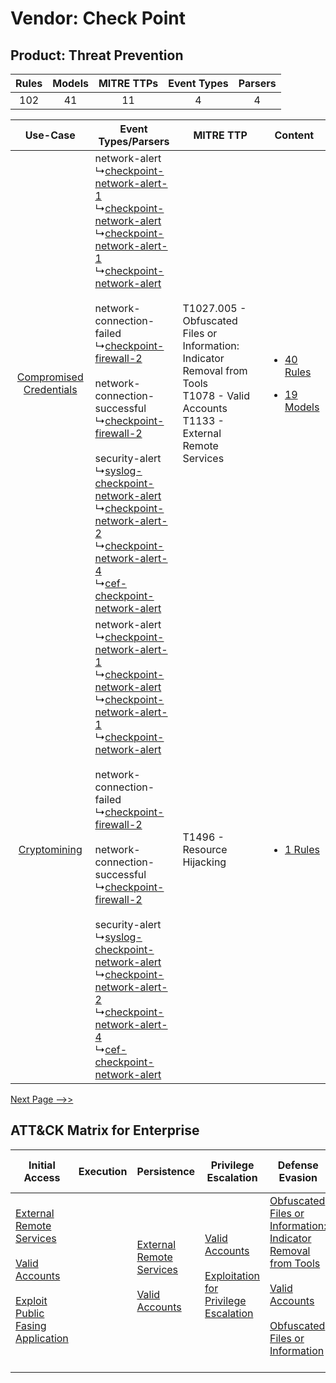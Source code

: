 Vendor: Check Point
===================
Product: Threat Prevention
--------------------------
| Rules | Models | MITRE TTPs | Event Types | Parsers |
|:-----:|:------:|:----------:|:-----------:|:-------:|
|  102  |   41   |     11     |      4      |    4    |

|    Use-Case    | Event Types/Parsers    | MITRE TTP    | Content    |
|:----:| ---- | ---- | ---- |
| [Compromised Credentials](../../../UseCases/uc_compromised_credentials.md) |  network-alert<br> ↳[checkpoint-network-alert-1](Ps/pC_checkpointnetworkalert1.md)<br> ↳[checkpoint-network-alert](Ps/pC_checkpointnetworkalert.md)<br> ↳[checkpoint-network-alert-1](Ps/pC_checkpointnetworkalert1.md)<br> ↳[checkpoint-network-alert](Ps/pC_checkpointnetworkalert.md)<br><br> network-connection-failed<br> ↳[checkpoint-firewall-2](Ps/pC_checkpointfirewall2.md)<br><br> network-connection-successful<br> ↳[checkpoint-firewall-2](Ps/pC_checkpointfirewall2.md)<br><br> security-alert<br> ↳[syslog-checkpoint-network-alert](Ps/pC_syslogcheckpointnetworkalert.md)<br> ↳[checkpoint-network-alert-2](Ps/pC_checkpointnetworkalert2.md)<br> ↳[checkpoint-network-alert-4](Ps/pC_checkpointnetworkalert4.md)<br> ↳[cef-checkpoint-network-alert](Ps/pC_cefcheckpointnetworkalert.md)<br> | T1027.005 - Obfuscated Files or Information: Indicator Removal from Tools<br>T1078 - Valid Accounts<br>T1133 - External Remote Services<br> | [<ul><li>40 Rules</li></ul><ul><li>19 Models</li></ul>](RM/r_m_check_point_threat_prevention_Compromised_Credentials.md) |
|    [Cryptomining](../../../UseCases/uc_cryptomining.md)    |  network-alert<br> ↳[checkpoint-network-alert-1](Ps/pC_checkpointnetworkalert1.md)<br> ↳[checkpoint-network-alert](Ps/pC_checkpointnetworkalert.md)<br> ↳[checkpoint-network-alert-1](Ps/pC_checkpointnetworkalert1.md)<br> ↳[checkpoint-network-alert](Ps/pC_checkpointnetworkalert.md)<br><br> network-connection-failed<br> ↳[checkpoint-firewall-2](Ps/pC_checkpointfirewall2.md)<br><br> network-connection-successful<br> ↳[checkpoint-firewall-2](Ps/pC_checkpointfirewall2.md)<br><br> security-alert<br> ↳[syslog-checkpoint-network-alert](Ps/pC_syslogcheckpointnetworkalert.md)<br> ↳[checkpoint-network-alert-2](Ps/pC_checkpointnetworkalert2.md)<br> ↳[checkpoint-network-alert-4](Ps/pC_checkpointnetworkalert4.md)<br> ↳[cef-checkpoint-network-alert](Ps/pC_cefcheckpointnetworkalert.md)<br> | T1496 - Resource Hijacking<br>    | [<ul><li>1 Rules</li></ul>](RM/r_m_check_point_threat_prevention_Cryptomining.md)    |
[Next Page -->>](2_ds_check_point_threat_prevention.md)

ATT&CK Matrix for Enterprise
----------------------------
| Initial Access                                                                                                                                                                                                                         | Execution | Persistence                                                                                                                                      | Privilege Escalation                                                                                                                                          | Defense Evasion                                                                                                                                                                                                                                                               | Credential Access | Discovery | Lateral Movement | Collection | Command and Control                                                                                                                                                                                                      | Exfiltration | Impact                                                                  |
| -------------------------------------------------------------------------------------------------------------------------------------------------------------------------------------------------------------------------------------- | --------- | ------------------------------------------------------------------------------------------------------------------------------------------------ | ------------------------------------------------------------------------------------------------------------------------------------------------------------- | ----------------------------------------------------------------------------------------------------------------------------------------------------------------------------------------------------------------------------------------------------------------------------- | ----------------- | --------- | ---------------- | ---------- | ------------------------------------------------------------------------------------------------------------------------------------------------------------------------------------------------------------------------ | ------------ | ----------------------------------------------------------------------- |
| [External Remote Services](https://attack.mitre.org/techniques/T1133)<br><br>[Valid Accounts](https://attack.mitre.org/techniques/T1078)<br><br>[Exploit Public Fasing Application](https://attack.mitre.org/techniques/T1190)<br><br> |           | [External Remote Services](https://attack.mitre.org/techniques/T1133)<br><br>[Valid Accounts](https://attack.mitre.org/techniques/T1078)<br><br> | [Valid Accounts](https://attack.mitre.org/techniques/T1078)<br><br>[Exploitation for Privilege Escalation](https://attack.mitre.org/techniques/T1068)<br><br> | [Obfuscated Files or Information: Indicator Removal from Tools](https://attack.mitre.org/techniques/T1027/005)<br><br>[Valid Accounts](https://attack.mitre.org/techniques/T1078)<br><br>[Obfuscated Files or Information](https://attack.mitre.org/techniques/T1027)<br><br> |                   |           |                  |            | [Proxy: Multi-hop Proxy](https://attack.mitre.org/techniques/T1090/003)<br><br>[Application Layer Protocol](https://attack.mitre.org/techniques/T1071)<br><br>[Proxy](https://attack.mitre.org/techniques/T1090)<br><br> |              | [Resource Hijacking](https://attack.mitre.org/techniques/T1496)<br><br> |
